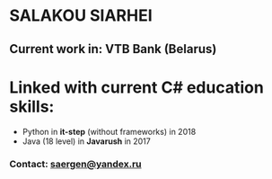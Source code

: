 # SALAKOU SIARHEI

## Current work in: VTB Bank (Belarus)

# Linked with current C# education skills:
  - Python in **it-step** (without frameworks) in 2018
  - Java (18 level) in **Javarush** in 2017

### Contact: saergen@yandex.ru





